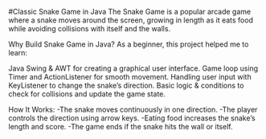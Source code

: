 #Classic Snake Game in Java
The Snake Game is a popular arcade game where a snake moves around the screen, growing in length as it eats food while avoiding collisions with itself and the walls.

Why Build Snake Game in Java?
As a beginner, this project helped me to learn:

Java Swing & AWT for creating a graphical user interface.
Game loop using Timer and ActionListener for smooth movement.
Handling user input with KeyListener to change the snake’s direction.
Basic logic & conditions to check for collisions and update the game state.

How It Works:
-The snake moves continuously in one direction.
-The player controls the direction using arrow keys.
-Eating food increases the snake’s length and score.
-The game ends if the snake hits the wall or itself.
